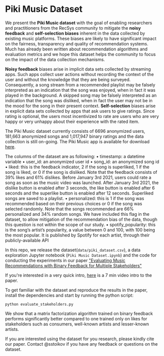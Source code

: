 # Piki Music Dataset
We present the **Piki Music dataset** with the goal of enabling researchers and practitioners from the RecSys community to mitigate the **noisy feedback** and **self-selection biases** inherent in the data collected by existing music platforms. These biases are likely to have significant impact on the fairness, transparency and quality of recommendation systems. Much has already been written about recommendation algorithms and evaluation metrics and we hope this dataset helps the community to focus on the impact of the data collection mechanisms.

**Noisy feedback** biases arise in implicit data sets collected by streaming apps. Such apps collect user actions without recording the context of the user and without the knowledge that they are being surveyed. Consequently, a song stream from a recommended playlist may be falsely interpreted as an indication that the song was enjoyed, when in fact it was played in the background. A skipped song may be falsely interpreted as an indication that the song was disliked, when in fact the user may not be in the mood for the song in their present context. **Self-selection** biases arise in explicit data sets collected by apps that ask users to give ratings. Since rating is optional, the users most incentivized to rate are users who are very happy or very unhappy about their experience with the rated item.

The Piki Music dataset currently consists of 6696 anonymized users, 181,663 anonymized songs and 1,017,947 binary ratings and the data collection is still on-going. The Piki Music app is available for download [here](https://piki.page.link/AcVj).

The columns of the dataset are as following:
• timestamp: a datetime variable
• user_id: an anonymized user id
• song_id: an anonymized song id
• liked: this is the feedback indicator, 2 if the song is superliked, 1 if the song is liked, or 0 if the song is disliked. Note that the feedback consists
of 39% likes and 61% dislikes. Before January 3rd 2021, users could rate a song as soon as the music video was launched. After January 3rd 2021, the dislike button is enabled after 3 seconds, the like button is enabled after 6 seconds and the superlike button is enabled after 12 seconds. Superliked songs are saved to a playlist.
• personalized: this is 1 if the song was recommended based on their previous choices or 0 if the song was selected
randomly. Note that the songs recommended are 66% personalized and 34% random songs. We have included
this flag in the dataset, to allow mitigation of the recommendation bias of the data, though this question is not
within the scope of our study.
• spotify_popularity: this is the song’s artist’s popularity, a value between 0 and 100, with 100 being the most
popular. It is published by Spotify for each artist, through their publicly-available API

In this repo, we release the dataset(`data/piki_dataset.csv`), a data exploration Jupyter notebook (`Piki Music Dataset.ipynb`) and the code for conducting the experiments in our paper ["Evaluating Music Recommendations with Binary Feedback for Multiple Stakeholders"](https://papers.ssrn.com/sol3/papers.cfm?abstract_id=3919046)

If you're interested in a very quick intro, [here](https://www.youtube.com/watch?v=2f74yQjhCkk) is a 7 min video intro to the paper.

To get familiar with the dataset and reproduce the results in the paper, install the dependencies and start by running the python script:

```
python evaluate_stakeholders.py
```

We show that a matrix factorization algorithm trained on binary feedback performs significantly better compared to one trained only on likes for stakeholders such as consumers, well-known artists and lesser-known artists.


If you are interested using the dataset for you research, please kindly cite our paper. Contact @sstoikov if you have any feedback or questions on the dataset.
